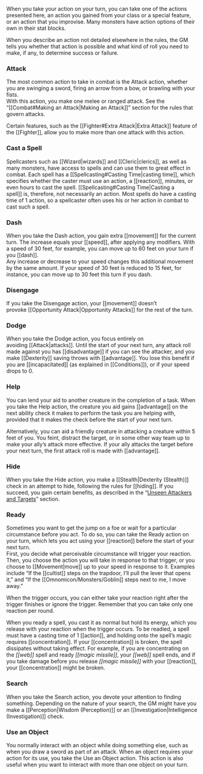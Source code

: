 When you take your action on your turn, you can take one of the actions presented here, an action you gained from your class or a special feature, or an action that you improvise. Many monsters have action options of their own in their stat blocks.  
  
When you describe an action not detailed elsewhere in the rules, the GM tells you whether that action is possible and what kind of roll you need to make, if any, to determine success or failure.  
  

### Attack

The most common action to take in combat is the Attack action, whether you are swinging a sword, firing an arrow from a bow, or brawling with your fists.  
With this action, you make one melee or ranged attack. See the “[[Combat#Making an Attack|Making an Attack]]” section for the rules that govern attacks.  
  
Certain features, such as the [[Fighter#Extra Attack|Extra Attack]] feature of the [[Fighter]], allow you to make more than one attack with this action.  
  

### Cast a Spell

Spellcasters such as [[Wizard|wizards]] and [[Cleric|clerics]], as well as many monsters, have access to spells and can use them to great effect in combat. Each spell has a [[Spellcasting#Casting Time|casting time]], which specifies whether the caster must use an action, a [[reaction]], minutes, or even hours to cast the spell. [[Spellcasting#Casting Time|Casting a spell]] is, therefore, not necessarily an action. Most spells do have a casting time of 1 action, so a spellcaster often uses his or her action in combat to cast such a spell.  
  

### Dash

When you take the Dash action, you gain extra [[movement]] for the current turn. The increase equals your [[speed]], after applying any modifiers. With a speed of 30 feet, for example, you can move up to 60 feet on your turn if you [[dash]].  
Any increase or decrease to your speed changes this additional movement by the same amount. If your speed of 30 feet is reduced to 15 feet, for instance, you can move up to 30 feet this turn if you dash.  
  

### Disengage

If you take the Disengage action, your [[movement]] doesn’t provoke [[Opportunity Attack|Opportunity Attacks]] for the rest of the turn.  
  

### Dodge

When you take the Dodge action, you focus entirely on avoiding [[Attack|attacks]]. Until the start of your next turn, any attack roll made against you has [[disadvantage]] if you can see the attacker, and you make [[Dexterity]] saving throws with [[advantage]]. You lose this benefit if you are [[incapacitated]] (as explained in [[Conditions]]), or if your speed drops to 0.  
  

### Help

You can lend your aid to another creature in the completion of a task. When you take the Help action, the creature you aid gains [[advantage]] on the next ability check it makes to perform the task you are helping with, provided that it makes the check before the start of your next turn.  
  
Alternatively, you can aid a friendly creature in attacking a creature within 5 feet of you. You feint, distract the target, or in some other way team up to make your ally’s attack more effective. If your ally attacks the target before your next turn, the first attack roll is made with [[advantage]].  
  

### Hide

When you take the Hide action, you make a [[Stealth|Dexterity (Stealth)]] check in an attempt to hide, following the rules for [[hiding]]. If you succeed, you gain certain benefits, as described in the “[Unseen Attackers and Targets](https://roll20.net/compendium/dnd5e/Rules:Combat?expansion=34047#toc_35)” section.  
  

### Ready

Sometimes you want to get the jump on a foe or wait for a particular circumstance before you act. To do so, you can take the Ready action on your turn, which lets you act using your [[reaction]] before the start of your next turn.  
First, you decide what perceivable circumstance will trigger your reaction. Then, you choose the action you will take in response to that trigger, or you choose to [[Movement|move]] up to your speed in response to it. Examples include “If the [[cultist]] steps on the trapdoor, I’ll pull the lever that opens it,” and “If the [[Omnomicon/Monsters/Goblin]] steps next to me, I move away.”  
  
When the trigger occurs, you can either take your reaction right after the trigger finishes or ignore the trigger. Remember that you can take only one reaction per round.  
  
When you ready a spell, you cast it as normal but hold its energy, which you release with your reaction when the trigger occurs. To be readied, a spell must have a casting time of 1 [[action]], and holding onto the spell’s magic requires [[concentration]]. If your [[concentration]] is broken, the spell dissipates without taking effect. For example, if you are concentrating on the _[[web]]_ spell and ready _[[magic missile]]_, your _[[web]]_ spell ends, and if you take damage before you release _[[magic missile]]_ with your [[reaction]], your [[concentration]] might be broken.  
  

### Search

When you take the Search action, you devote your attention to finding something. Depending on the nature of your search, the GM might have you make a [[Perception|Wisdom (Perception)]] or an [[Investigation|Intelligence (Investigation)]] check.  
  

### Use an Object

You normally interact with an object while doing something else, such as when you draw a sword as part of an attack. When an object requires your action for its use, you take the Use an Object action. This action is also useful when you want to interact with more than one object on your turn.